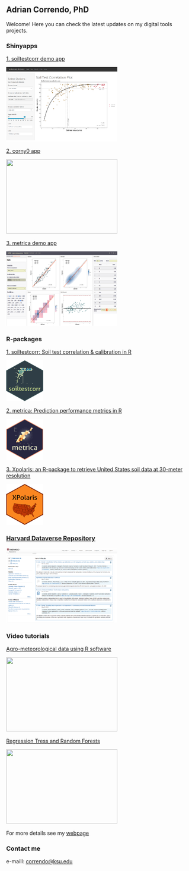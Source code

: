 ## Adrian Correndo, PhD

Welcome! Here you can check the latest updates on my digital tools projects.

### Shinyapps

[1. soiltestcorr demo app](https://soiltestcorr.herokuapp.com/)

[<img src="docs/assets/images/shiny_soiltestcorr.png" width="300" height="200" />](https://soiltestcorr.herokuapp.com/)


[2. corny0 app](https://corn-y0-forecast.herokuapp.com/)

[<img src="docs/assets/images/shiny_corny0.png" width="300" height="200" />](https://corn-y0-forecast.herokuapp.com/)


[3. metrica demo app](https://acorrendo.shinyapps.io/shiny_metrica/)

[<img src="docs/assets/images/shiny_metrica.png" width="300" height="200" />](https://acorrendo.shinyapps.io/shiny_metrica/)


### R-packages

[1. soiltestcorr: Soil test correlation & calibration in R](https://adriancorrendo.github.io/soiltestcorr/)

[<img src="docs/assets/images/soiltestcorr_logo.png" width="100" height="110" />](https://adriancorrendo.github.io/soiltestcorr/)

[2. metrica: Prediction performance metrics in R](https://adriancorrendo.github.io/metrica/)

[<img src="docs/assets/images/metrica_logo.png" width="100" height="110" />](https://adriancorrendo.github.io/metrica/)

[3. Xpolaris: an R-package to retrieve United States soil data at 30-meter resolution](https://github.com/cran/XPolaris)

[<img src="docs/assets/images/xpolaris.png" width="100" height="110" />](https://github.com/cran/XPolaris)


### [Harvard Dataverse Repository](https://dataverse.harvard.edu/dataverse/adriancorrendo)

[<img src="docs/assets/images/harvard_dataverse.png" width="300" height="200" />](https://dataverse.harvard.edu/dataverse/adriancorrendo)

### Video tutorials

[Agro-meteorological data using R software](https://www.youtube.com/watch?v=gJo5XUFtDPk)

<img src="docs/assets/images/agrometR_tutorial.png" width="300" height="200" />


[Regression Tress and Random Forests](https://www.youtube.com/watch?v=sE8VyX2XGII)

<img src="docs/assets/images/rf_tutorial.png" width="300" height="200" />


For more details see my [webpage](https://correndo1.wixsite.com/main)

### Contact me
e-maill: correndo@ksu.edu
